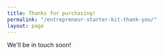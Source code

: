 ```yaml
---
title: Thanks for purchasing!
permalink: "/entrepreneur-starter-kit-thank-you/"
layout: page
---
```


We'll be in touch soon!
